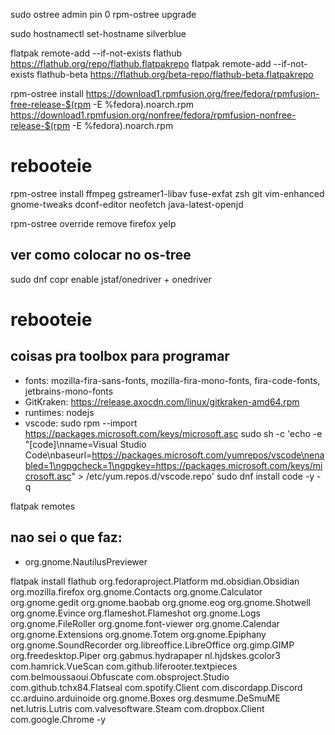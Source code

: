 sudo ostree admin pin 0
rpm-ostree upgrade

sudo hostnamectl set-hostname silverblue

flatpak remote-add --if-not-exists flathub https://flathub.org/repo/flathub.flatpakrepo
flatpak remote-add --if-not-exists flathub-beta https://flathub.org/beta-repo/flathub-beta.flatpakrepo

rpm-ostree install https://download1.rpmfusion.org/free/fedora/rpmfusion-free-release-$(rpm -E %fedora).noarch.rpm https://download1.rpmfusion.org/nonfree/fedora/rpmfusion-nonfree-release-$(rpm -E %fedora).noarch.rpm

# rebooteie

rpm-ostree install ffmpeg gstreamer1-libav fuse-exfat zsh git vim-enhanced gnome-tweaks dconf-editor neofetch java-latest-openjd

rpm-ostree override remove firefox yelp

## ver como colocar no os-tree

sudo dnf copr enable jstaf/onedriver + onedriver

# rebooteie

## coisas pra toolbox para programar

- fonts: mozilla-fira-sans-fonts, mozilla-fira-mono-fonts, fira-code-fonts, jetbrains-mono-fonts
- GitKraken: https://release.axocdn.com/linux/gitkraken-amd64.rpm
- runtimes: nodejs
- vscode:
  sudo rpm --import https://packages.microsoft.com/keys/microsoft.asc
  sudo sh -c 'echo -e "[code]\nname=Visual Studio Code\nbaseurl=https://packages.microsoft.com/yumrepos/vscode\nenabled=1\ngpgcheck=1\ngpgkey=https://packages.microsoft.com/keys/microsoft.asc" > /etc/yum.repos.d/vscode.repo'
  sudo dnf install code -y -q

flatpak remotes

## nao sei o que faz:

- org.gnome.NautilusPreviewer

flatpak install flathub org.fedoraproject.Platform md.obsidian.Obsidian org.mozilla.firefox org.gnome.Contacts org.gnome.Calculator org.gnome.gedit org.gnome.baobab org.gnome.eog org.gnome.Shotwell org.gnome.Evince org.flameshot.Flameshot org.gnome.Logs org.gnome.FileRoller org.gnome.font-viewer org.gnome.Calendar org.gnome.Extensions org.gnome.Totem org.gnome.Epiphany org.gnome.SoundRecorder org.libreoffice.LibreOffice org.gimp.GIMP org.freedesktop.Piper org.gabmus.hydrapaper nl.hjdskes.gcolor3 com.hamrick.VueScan com.github.liferooter.textpieces com.belmoussaoui.Obfuscate com.obsproject.Studio com.github.tchx84.Flatseal com.spotify.Client com.discordapp.Discord cc.arduino.arduinoide org.gnome.Boxes org.desmume.DeSmuME net.lutris.Lutris com.valvesoftware.Steam com.dropbox.Client com.google.Chrome -y
